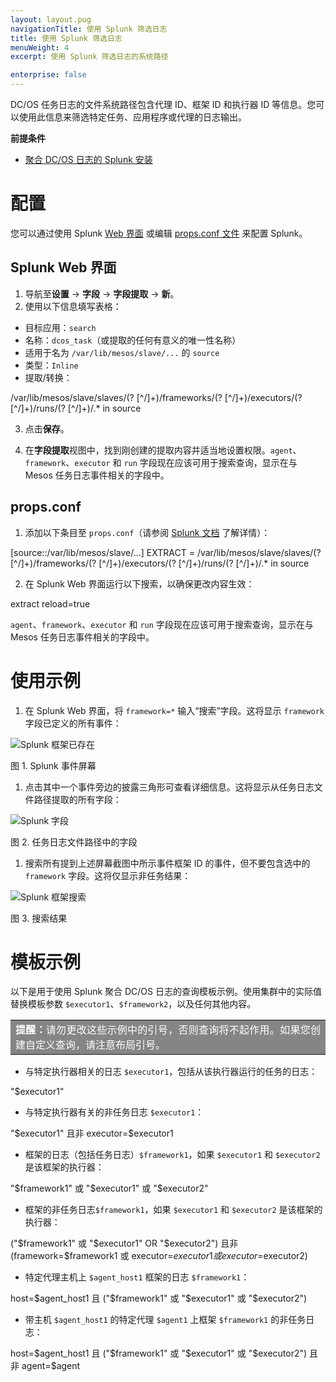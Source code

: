 ```yaml
---
layout: layout.pug
navigationTitle: 使用 Splunk 筛选日志
title: 使用 Splunk 筛选日志
menuWeight: 4
excerpt: 使用 Splunk 筛选日志的系统路径

enterprise: false
---
```



DC/OS 任务日志的文件系统路径包含代理 ID、框架 ID 和执行器 ID 等信息。您可以使用此信息来筛选特定任务、应用程序或代理的日志输出。

**前提条件**

* [聚合 DC/OS 日志的 Splunk 安装][1]

# <a name="configuration"></a>配置

您可以通过使用 Splunk [Web 界面][2] 或编辑 [props.conf 文件][3] 来配置 Splunk。

## <a name="splunkui"></a>Splunk Web 界面

1. 导航至**设置** -> **字段** -> **字段提取** -> **新**。
2. 使用以下信息填写表格：

 * 目标应用：`search`
 * 名称：`dcos_task`（或提取的任何有意义的唯一性名称）
 * 适用于名为 `/var/lib/mesos/slave/...` 的 `source`
 * 类型：`Inline`
 * 提取/转换：

 /var/lib/mesos/slave/slaves/(? <agent>[^/]+)/frameworks/(? <framework>[^/]+)/executors/(? <executor>[^/]+)/runs/(? <run>[^/]+)/.* in source

3. 点击**保存**。

4. 在**字段提取**视图中，找到刚创建的提取内容并适当地设置权限。`agent`、`framework`、`executor` 和 `run` 字段现在应该可用于搜索查询，显示在与 Mesos 任务日志事件相关的字段中。

## <a name="propsconf"></a>props.conf

1. 添加以下条目至 `props.conf`（请参阅 [Splunk 文档][4] 了解详情）：

 [source::/var/lib/mesos/slave/...]
 EXTRACT = /var/lib/mesos/slave/slaves/(? <agent>[^/]+)/frameworks/(? <framework>[^/]+)/executors/(? <executor>[^/]+)/runs/(? <run>[^/]+)/.* in source

2. 在 Splunk Web 界面运行以下搜索，以确保更改内容生效：

 extract reload=true

`agent`、`framework`、`executor` 和 `run` 字段现在应该可用于搜索查询，显示在与 Mesos 任务日志事件相关的字段中。

# <a name="usage"></a>使用示例

1. 在 Splunk Web 界面，将 `framework=*` 输入“搜索”字段。这将显示 `framework` 字段已定义的所有事件：

 ![Splunk 框架已存在](/cn/1.11/img/splunk-framework-exists.png)

 图 1. Splunk 事件屏幕

1. 点击其中一个事件旁边的披露三角形可查看详细信息。这将显示从任务日志文件路径提取的所有字段：

 ![Splunk 字段](/cn/1.11/img/splunk-fields.png)

 图 2. 任务日志文件路径中的字段

1. 搜索所有提到上述屏幕截图中所示事件框架 ID 的事件，但不要包含选中的 `framework` 字段。这将仅显示非任务结果：

 ![Splunk 框架搜索](/cn/1.11/img/splunk-framework-search.png)

 图 3. 搜索结果

# <a name="templates"></a>模板示例

以下是用于使用 Splunk 聚合 DC/OS 日志的查询模板示例。使用集群中的实际值替换模板参数 `$executor1`、`$framework2`，以及任何其他内容。

<table class=“table” bgcolor=#858585>
<tr> 
  <td align=justify style=color:white><strong>提醒：</strong>请勿更改这些示例中的引号，否则查询将不起作用。如果您创建自定义查询，请注意布局引号。</td> 
</tr> 
</table>

* 与特定执行器相关的日志 `$executor1`，包括从该执行器运行的任务的日志：

 "$executor1" 

* 与特定执行器有关的非任务日志 `$executor1`：

 "$executor1" 且非 executor=$executor1

* 框架的日志（包括任务日志）`$framework1`，如果 `$executor1` 和 `$executor2` 是该框架的执行器：

 "$framework1" 或 "$executor1" 或 "$executor2" 

* 框架的非任务日志`$framework1`，如果 `$executor1` 和 `$executor2` 是该框架的执行器：

 ("$framework1" 或 "$executor1" OR "$executor2") 且非 (framework=$framework1 或 executor=$executor1 或 executor=$executor2)

* 特定代理主机上 `$agent_host1` 框架的日志 `$framework1`：

 host=$agent_host1 且 ("$framework1" 或 "$executor1" 或 "$executor2")

* 带主机 `$agent_host1` 的特定代理 `$agent1` 上框架 `$framework1` 的非任务日志：

 host=$agent_host1 且 ("$framework1" 或 "$executor1" 或 "$executor2") 且非 agent=$agent

 [1]: ../splunk/
 [2]: #splunkui
 [3]: #propsconf
 [4]: http://docs.splunk.com/Documentation/Splunk/latest/admin/Propsconf
